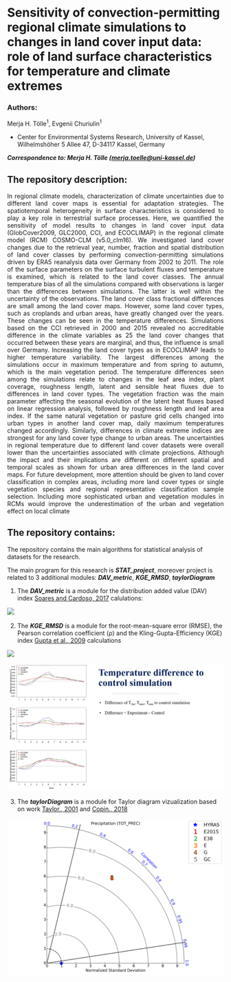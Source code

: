 # Sensitivity of convection-permitting regional climate simulations to changes in land cover input data: role of land surface characteristics for temperature and climate extremes

### Authors:
<p align="justify">
Merja H. Tölle<sup>1</sup>, Evgenii Churiulin<sup>1</sup>

- Center for Environmental Systems Research, University of Kassel, Wilhelmshöher 5 Allee 47, D-34117 Kassel, Germany

<em><strong>Correspondence to: Merja H. Tölle (merja.toelle@uni-kassel.de)</strong></em>

## The repository description:
<p align="justify">  
In regional climate models, characterization of climate uncertainties due to different land cover maps is essential for adaptation strategies. The spatiotemporal heterogeneity in surface characteristics is considered to play a key role in terrestrial surface processes. Here, we quantified the sensitivity of model results to changes in land cover input data (GlobCover2009, GLC2000, CCI, and ECOCLIMAP) in the regional climate model (RCM) COSMO-CLM (v5.0_clm16). We investigated land cover changes due to the retrieval year, number, fraction and spatial distribution of land cover classes by performing convection-permitting simulations driven by ERA5 reanalysis data over Germany from 2002 to 2011. The role of the surface parameters on the surface turbulent fluxes and temperature is examined, which is related to the land cover classes. The annual temperature bias of all the simulations compared with observations is larger than the differences between simulations. The latter is well within the uncertainty of the observations. The land cover class fractional differences are small among the land cover maps. However, some land cover types, such as croplands and urban areas, have greatly changed over the years. These changes can be seen in the temperature differences. Simulations based on the CCI retrieved in 2000 and 2015 revealed no accreditable difference in the climate variables as
25 the land cover changes that occurred between these years are marginal, and thus, the influence is small over Germany. Increasing the land cover types as in ECOCLIMAP leads to higher temperature variability. The largest differences among the simulations occur in maximum temperature and from spring to autumn, which is the main vegetation period. The temperature differences seen among the simulations relate to changes in the leaf area index, plant coverage, roughness length, latent and sensible heat fluxes due to differences in land cover types. The vegetation fraction was the main parameter affecting the seasonal evolution of the latent heat fluxes based on linear regression analysis, followed by roughness length and leaf area index. If the same natural vegetation or pasture grid cells changed into urban types in another land cover map, daily maximum temperatures changed accordingly. Similarly, differences in climate extreme indices are strongest for any land cover type change to urban areas. The uncertainties in regional temperature due to different land cover datasets were overall lower than the uncertainties associated with climate projections. Although the impact and their implications are different on different spatial and temporal scales as shown for urban area differences in the land cover maps. For future development, more attention should be given to land cover classification in complex areas, including more land cover types or single vegetation species and regional representative classification sample selection. Including more sophisticated urban and vegetation modules in RCMs would improve the underestimation of the urban and vegetation effect on local climate
</p>
  
 ## The repository contains:
 
 The repository contains the main algorithms for statistical analysis of datasets for the research.

The main program for this research is ***STAT_project***, moreover project is related to 3 additional modules: ***DAV_metric***, ***KGE_RMSD***, ***taylorDiagram***


1. The ***DAV_metric*** is a module for the distribution added value (DAV) index [Soares and Cardoso, 2017][1] calulations:
<img src="https://render.githubusercontent.com/render/math?math=DAV =\frac{S_{EXP}-S_{CTR}}{S_{CTR}}">
  
2. The ***KGE_RMSD*** is a module for the root-mean-square error (RMSE), the Pearson correlation coefficient (ρ) and the Kling-Gupta-Efficiency (KGE) index [Gupta et al., 2009][2] calculations  

<img src="https://render.githubusercontent.com/render/math?math=KGE =1-\sqrt{(\rho-1)^{2}+(\frac{\sigma_{EXP}}{\sigma_{OBS}}-1)^{2}+(\frac{\mu_{EXP}}{\mu_{OBS}}-1)^{2}}">
 


![temp](https://github.com/EvgenyChur/LU_stat_system/blob/main/Temp_diff.JPG?raw=true)



3. The ***taylorDiagram*** is a module for Taylor diagram vizualization based on work [Taylor., 2001][3] and [Copin., 2018][4]

![taylorDiagram](https://github.com/EvgenyChur/LU_stat_system/blob/main/taylor_diagram.png?raw=true)











[1]: https://doi.org/10.1002/joc.5261
[2]: https://doi.org/10.1016/j.jhydrol.2009.08.003 
[3]: https://doi.org/10.1029/2000JD900719
[4]: https://gist.github.com/ycopin/3342888
